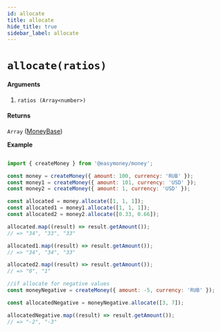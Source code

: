 ```yaml
---
id: allocate
title: allocate
hide_title: true
sidebar_label: allocate
---
```



# `allocate(ratios)`

#### Arguments

1. `ratios (Array<number>)`

#### Returns

`Array` ([MoneyBase](Description.md#moneybase))


**Example**

```js

import { createMoney } from '@easymoney/money';

const money = createMoney({ amount: 100, currency: 'RUB' });
const money1 = createMoney({ amount: 101, currency: 'USD' });
const money2 = createMoney({ amount: 1, currency: 'USD' });

const allocated = money.allocate([1, 1, 1]);
const allocated1 = money1.allocate([1, 1, 1]);
const allocated2 = money2.allocate([0.33, 0.66]);

allocated.map((result) => result.getAmount());
// => "34", "33", "33"

allocated1.map((result) => result.getAmount());
// => "34", "34", "33"

allocated2.map((result) => result.getAmount());
// => "0", "1"

//if allocate for negative values
const moneyNegative = createMoney({ amount: -5, currency: 'RUB' });

const allocatedNegative = moneyNegative.allocate([3, 7]);

allocatedNegative.map((result) => result.getAmount());
// => "-2", "-3"

```
